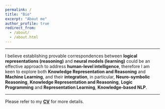 ```yaml
---
permalink: /
title: "Bio"
excerpt: "About me"
author_profile: true
redirect_from: 
  - /about/
  - /about.html
---
```

------
I believe establishing provable correspondences between **logical representations (reasoning)** and **neural models (learning)** could be an effective approach to address  **human-level intelligence**, therefore I am keen to explore both **Knowledge Representation and Reasoning** and **Machine Learning**, and their **integration**, in particular, **Neuro-symbolic Reasoning**, **Knowledge Representation and Reasoning**, **Logic Programming** and **Representation Learning**, **Knowledge-based NLP**.

------
Please refer to my [**CV**](https://zl-xiang.github.io/files/Zhiliang_CV.pdf) for more details.
